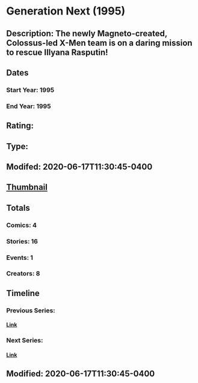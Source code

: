 # Generation Next (1995)
## Description: The newly Magneto-created, Colossus-led X-Men team is on a daring mission to rescue Illyana Rasputin!
## Dates
### Start Year: 1995
### End Year: 1995
## Rating: 
## Type: 
## Modifed: 2020-06-17T11:30:45-0400
## [Thumbnail](http://i.annihil.us/u/prod/marvel/i/mg/f/b0/5eea3685d5bed.jpg)
## Totals
### Comics: 4
### Stories: 16
### Events: 1
### Creators: 8
## Timeline
### Previous Series: 
#### [Link]()
### Next Series: 
#### [Link]()
## Modified: 2020-06-17T11:30:45-0400
